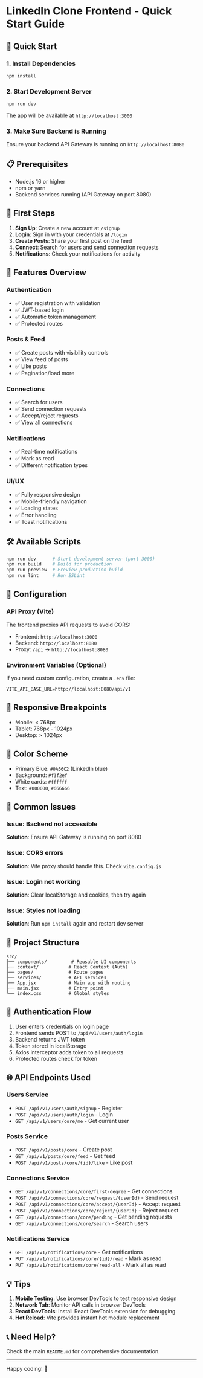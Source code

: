 # LinkedIn Clone Frontend - Quick Start Guide

## 🚀 Quick Start

### 1. Install Dependencies

```bash
npm install
```

### 2. Start Development Server

```bash
npm run dev
```

The app will be available at `http://localhost:3000`

### 3. Make Sure Backend is Running

Ensure your backend API Gateway is running on `http://localhost:8080`

## 📋 Prerequisites

- Node.js 16 or higher
- npm or yarn
- Backend services running (API Gateway on port 8080)

## 🔑 First Steps

1. **Sign Up**: Create a new account at `/signup`
2. **Login**: Sign in with your credentials at `/login`
3. **Create Posts**: Share your first post on the feed
4. **Connect**: Search for users and send connection requests
5. **Notifications**: Check your notifications for activity

## 🎯 Features Overview

### Authentication

- ✅ User registration with validation
- ✅ JWT-based login
- ✅ Automatic token management
- ✅ Protected routes

### Posts & Feed

- ✅ Create posts with visibility controls
- ✅ View feed of posts
- ✅ Like posts
- ✅ Pagination/load more

### Connections

- ✅ Search for users
- ✅ Send connection requests
- ✅ Accept/reject requests
- ✅ View all connections

### Notifications

- ✅ Real-time notifications
- ✅ Mark as read
- ✅ Different notification types

### UI/UX

- ✅ Fully responsive design
- ✅ Mobile-friendly navigation
- ✅ Loading states
- ✅ Error handling
- ✅ Toast notifications

## 🛠️ Available Scripts

```bash
npm run dev      # Start development server (port 3000)
npm run build    # Build for production
npm run preview  # Preview production build
npm run lint     # Run ESLint
```

## 🔧 Configuration

### API Proxy (Vite)

The frontend proxies API requests to avoid CORS:

- Frontend: `http://localhost:3000`
- Backend: `http://localhost:8080`
- Proxy: `/api` → `http://localhost:8080`

### Environment Variables (Optional)

If you need custom configuration, create a `.env` file:

```
VITE_API_BASE_URL=http://localhost:8080/api/v1
```

## 📱 Responsive Breakpoints

- Mobile: < 768px
- Tablet: 768px - 1024px
- Desktop: > 1024px

## 🎨 Color Scheme

- Primary Blue: `#0A66C2` (LinkedIn blue)
- Background: `#f3f2ef`
- White cards: `#ffffff`
- Text: `#000000`, `#666666`

## 🐛 Common Issues

### Issue: Backend not accessible

**Solution**: Ensure API Gateway is running on port 8080

### Issue: CORS errors

**Solution**: Vite proxy should handle this. Check `vite.config.js`

### Issue: Login not working

**Solution**: Clear localStorage and cookies, then try again

### Issue: Styles not loading

**Solution**: Run `npm install` again and restart dev server

## 📂 Project Structure

```
src/
├── components/         # Reusable UI components
├── context/           # React Context (Auth)
├── pages/             # Route pages
├── services/          # API services
├── App.jsx            # Main app with routing
├── main.jsx           # Entry point
└── index.css          # Global styles
```

## 🔐 Authentication Flow

1. User enters credentials on login page
2. Frontend sends POST to `/api/v1/users/auth/login`
3. Backend returns JWT token
4. Token stored in localStorage
5. Axios interceptor adds token to all requests
6. Protected routes check for token

## 🌐 API Endpoints Used

### Users Service

- `POST /api/v1/users/auth/signup` - Register
- `POST /api/v1/users/auth/login` - Login
- `GET /api/v1/users/core/me` - Get current user

### Posts Service

- `POST /api/v1/posts/core` - Create post
- `GET /api/v1/posts/core/feed` - Get feed
- `POST /api/v1/posts/core/{id}/like` - Like post

### Connections Service

- `GET /api/v1/connections/core/first-degree` - Get connections
- `POST /api/v1/connections/core/request/{userId}` - Send request
- `POST /api/v1/connections/core/accept/{userId}` - Accept request
- `POST /api/v1/connections/core/reject/{userId}` - Reject request
- `GET /api/v1/connections/core/pending` - Get pending requests
- `GET /api/v1/connections/core/search` - Search users

### Notifications Service

- `GET /api/v1/notifications/core` - Get notifications
- `PUT /api/v1/notifications/core/{id}/read` - Mark as read
- `PUT /api/v1/notifications/core/read-all` - Mark all as read

## 💡 Tips

1. **Mobile Testing**: Use browser DevTools to test responsive design
2. **Network Tab**: Monitor API calls in browser DevTools
3. **React DevTools**: Install React DevTools extension for debugging
4. **Hot Reload**: Vite provides instant hot module replacement

## 📞 Need Help?

Check the main `README.md` for comprehensive documentation.

---

Happy coding! 🚀
